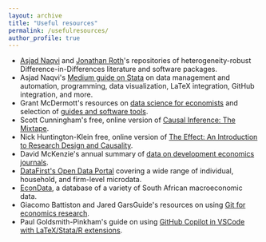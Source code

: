```yaml
---
layout: archive
title: "Useful resources"
permalink: /usefulresources/
author_profile: true
---
```


* [Asjad Naqvi](https://asjadnaqvi.github.io/DiD/) and [Jonathan Roth](https://www.jonathandroth.com/did-resources/)'s repositories of heterogeneity-robust Difference-in-Differences literature and software packages.
* Asjad Naqvi's [Medium guide on Stata](https://medium.com/the-stata-guide/welcome-to-the-stata-guide-12adf81ec3d) on data management and automation, programming, data visualization, LaTeX integration, GitHub integration, and more. 
* Grant McDermott's resources on [data science for economists](https://github.com/uo-ec607/lectures) and selection of [guides and software tools](https://grantmcdermott.com/software/).
* Scott Cunningham's free, online version of [Causal Inference: The Mixtape](https://mixtape.scunning.com).
* Nick Huntington-Klein free, online version of [The Effect: An Introduction to Research Design and Causality](https://theeffectbook.net).
* David McKenzie's annual summary of [data on development economics journals](https://blogs.worldbank.org/en/impactevaluations/the-state-of-development-journals-2024--quality--acceptance-rate).
* [DataFirst's Open Data Portal](https://www.datafirst.uct.ac.za/dataportal/index.php/catalog/central/?page=1&sort_by=title&sort_order=asc&ps=15) covering a wide range of individual, household, and firm-level microdata.
* [EconData](https://www.econdata.co.za/signin), a database of a variety of South African macroeconomic data.
* Giacomo Battiston and Jared GarsGuide's resources on using [Git for economics research](https://leap.unibocconi.eu/resources/courses/git-for-research-in-economics).
* Paul Goldsmith-Pinkham's guide on using [GitHub Copilot in VSCode with LaTeX/Stata/R extensions](https://paulgp.substack.com/p/setting-up-github-copilot-and-vscode).







